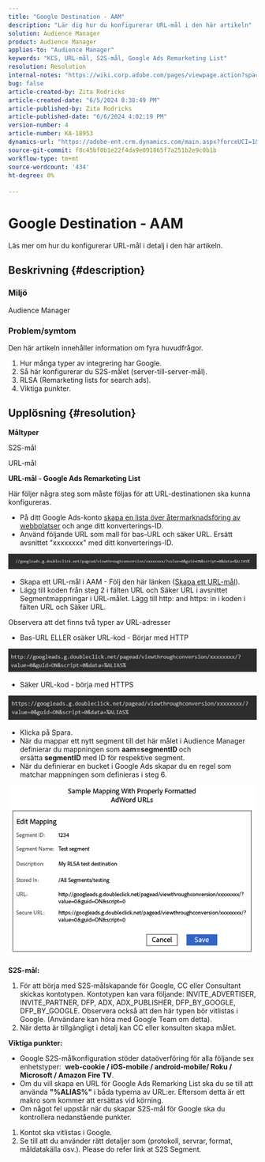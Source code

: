 ```yaml
---
title: "Google Destination - AAM"
description: "Lär dig hur du konfigurerar URL-mål i den här artikeln"
solution: Audience Manager
product: Audience Manager
applies-to: "Audience Manager"
keywords: "KCS, URL-mål, S2S-mål, Google Ads Remarketing List"
resolution: Resolution
internal-notes: "https://wiki.corp.adobe.com/pages/viewpage.action?spaceKey=MCPI&title=Google+-+AAM+Destination"
bug: false
article-created-by: Zita Rodricks
article-created-date: "6/5/2024 8:38:49 PM"
article-published-by: Zita Rodricks
article-published-date: "6/6/2024 4:02:19 PM"
version-number: 4
article-number: KA-18953
dynamics-url: "https://adobe-ent.crm.dynamics.com/main.aspx?forceUCI=1&pagetype=entityrecord&etn=knowledgearticle&id=89414f9a-7b23-ef11-840a-000d3a372703"
source-git-commit: f8c45bf0b1e22f4da9e091865f7a251b2e9c0b1b
workflow-type: tm+mt
source-wordcount: '434'
ht-degree: 0%

---
```


# Google Destination - AAM


Läs mer om hur du konfigurerar URL-mål i detalj i den här artikeln.

## Beskrivning {#description}


### Miljö

Audience Manager

### Problem/symtom

Den här artikeln innehåller information om fyra huvudfrågor.

1. Hur många typer av integrering har Google.
2. Så här konfigurerar du S2S-målet (server-till-server-mål).
3. RLSA (Remarketing lists for search ads).
4. Viktiga punkter.



## Upplösning {#resolution}


<b>Måltyper</b>

S2S-mål

URL-mål

<b>URL-mål - Google Ads Remarketing List</b>

Här följer några steg som måste följas för att URL-destinationen ska kunna konfigureras.

- På ditt Google Ads-konto [skapa en lista över återmarknadsföring av webbplatser](https://support.google.com/google-ads/answer/2454064?hl=en) och ange ditt konverterings-ID.
- Använd följande URL som mall för bas-URL och säker URL. Ersätt avsnittet &quot;xxxxxxxx&quot; med ditt konverterings-ID.


![](assets/d548e9c4-67aa-ec11-983f-000d3a349120.png)

- Skapa ett URL-mål i AAM - Följ den här länken ([Skapa ett URL-mål](https://experienceleague.adobe.com/en/docs/audience-manager/user-guide/features/destinations/custom-destinations/create-url-destination)).
- Lägg till koden från steg 2 i fälten URL och Säker URL i avsnittet Segmentmappningar i URL-målet. Lägg till http: and https: in i koden i fälten URL och Säker URL.


Observera att det finns två typer av URL-adresser

- Bas-URL ELLER osäker URL-kod - Börjar med HTTP


![](assets/d73cf7d9-69aa-ec11-983f-000d3a349523.png)

- Säker URL-kod - börja med HTTPS


![](assets/141662e3-69aa-ec11-983f-000d3a349523.png)

- Klicka på Spara.
- När du mappar ett nytt segment till det här målet i Audience Manager definierar du mappningen som <b>aam=segmentID </b>och ersätta <b>segmentID </b>med ID för respektive segment.
- När du definierar en bucket i Google Ads skapar du en regel som matchar mappningen som definieras i steg 6.


![](assets/64abac91-6aaa-ec11-983f-000d3a349523.png)

<b>S2S-mål:</b>

1. För att börja med S2S-målskapande för Google, CC eller Consultant skickas kontotypen. Kontotypen kan vara följande: INVITE_ADVERTISER, INVITE_PARTNER, DFP, ADX, ADX_PUBLISHER, DFP_BY_GOOGLE, DFP_BY_GOOGLE. Observera också att den här typen bör vitlistas i Google. (Användare kan höra med Google Team om detta).
2. När detta är tillgängligt i detalj kan CC eller konsulten skapa målet.


<b>Viktiga punkter: </b>

- Google S2S-målkonfiguration stöder dataöverföring för alla följande sex enhetstyper:  <b>web-cookie / iOS-mobile / android-mobile/ Roku / Microsoft / Amazon Fire TV</b>.
- Om du vill skapa en URL för Google Ads Remarking List ska du se till att använda <b>&quot;%ALIAS%&quot;</b> i båda typerna av URL:er. Eftersom detta är ett makro som kommer att ersättas vid körning.
- Om något fel uppstår när du skapar S2S-mål för Google ska du kontrollera nedanstående punkter.


1. Kontot ska vitlistas i Google.
2. Se till att du använder rätt detaljer som (protokoll, servrar, format, måldatakälla osv.). Please do refer link at S2S Segment.













































